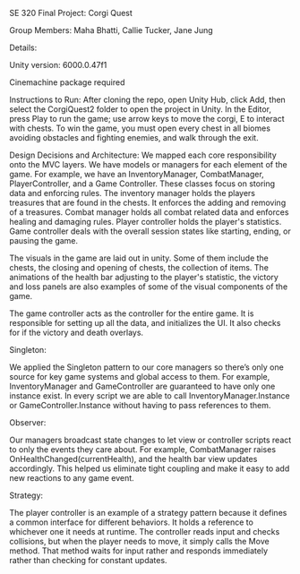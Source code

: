 
SE 320 Final Project: Corgi Quest 

Group Members: Maha Bhatti, Callie Tucker, Jane Jung

Details:

Unity version: 6000.0.47f1

Cinemachine package required

Instructions to Run:
After cloning the repo, open Unity Hub, click Add, then select the CorgiQuest2 folder
to open the project in Unity. In the Editor, press Play to run the game; 
use arrow keys to move the corgi, E to interact with chests. To win the game, you must 
open every chest in all biomes avoiding obstacles and fighting enemies, and walk 
through the exit. 

Design Decisions and Architecture:
We mapped each core responsibility onto the MVC layers. We have models or managers for 
each element of the game. For example, we have an InventoryManager, CombatManager, PlayerController, and a Game Controller.
These classes focus on storing data and enforcing rules. The inventory manager holds the
players treasures that are found in the chests. It enforces the adding and removing of a treasures. 
Combat manager holds all combat related data and enforces healing and damaging rules. Player controller
holds the player's statistics. Game controller deals with the overall session states like starting,
ending, or pausing the game. 

The visuals in the game are laid out in unity. Some of them include the chests, the closing and 
opening of chests, the collection of items. The animations of the health bar adjusting to the 
player's statistic, the victory and loss panels are also examples of some of the visual components of the game.

The game controller acts as the controller for the entire game. It is responsible for setting up all the data, and 
initializes the UI. It also checks for if the victory and death overlays. 


Singleton: 

We applied the Singleton pattern to our core managers so there’s only one source for key game systems 
and global access to them. For example,  InventoryManager and GameController are guaranteed to have only
one instance exist. In every script we are able to call InventoryManager.Instance or GameController.Instance without 
having to pass references to them.

Observer:

Our managers broadcast state changes to let view or controller scripts react to only the events they care about. 
For example, CombatManager raises OnHealthChanged(currentHealth), and the health bar view updates accordingly. 
This helped us eliminate tight coupling and make it easy to add new reactions to any game event.

Strategy: 

The player controller is an example of a strategy pattern because it defines a common interface for different 
behaviors. It holds a reference to whichever one it needs at runtime. The controller reads input and checks collisions,
but when the player needs to move, it simply calls the Move method. That method waits for input rather and responds
immediately rather than checking for constant updates. 


